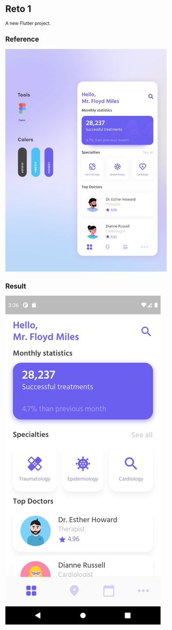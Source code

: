 # Reto 1

A new Flutter project.

## Reference

<img src="https://raw.githubusercontent.com/joseniquen08/valtx_reto_1/main/assets/images/reto_1.jpeg" alt="José Ñiquen" />

## Result

<img src="https://raw.githubusercontent.com/joseniquen08/valtx_reto_1/main/assets/images/result_1.png" alt="José Ñiquen" />

